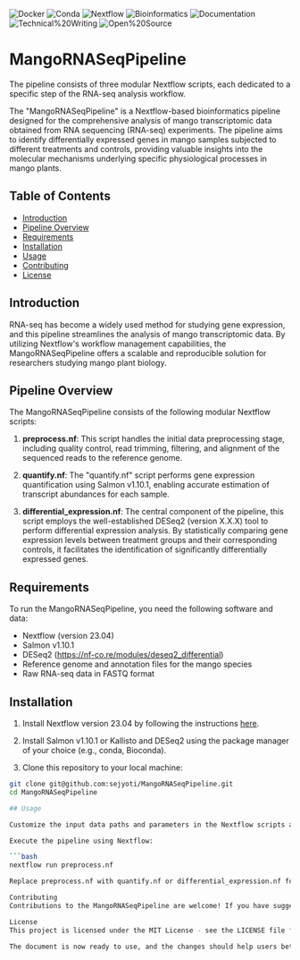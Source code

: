 ![Docker](https://img.shields.io/badge/-Docker-2496ED?style=flat&logo=docker&logoColor=white)
![Conda](https://img.shields.io/badge/-Conda-4B8BBE?style=flat&logo=conda-forge&logoColor=white)
![Nextflow](https://img.shields.io/badge/-Nextflow-E8831D?style=flat&logo=nextflow&logoColor=white)
![Bioinformatics](https://img.shields.io/badge/-Bioinformatics-41A043?style=flat)
![Documentation](https://img.shields.io/badge/-Documentation-0C5176?style=flat)
![Technical%20Writing](https://img.shields.io/badge/-Technical%20Writing-0C5176?style=flat)
![Open%20Source](https://img.shields.io/badge/-Open%20Source-26D198?style=flat)


# MangoRNASeqPipeline
 The pipeline consists of three modular Nextflow scripts, each dedicated to a specific step of the RNA-seq analysis workflow. 



The "MangoRNASeqPipeline" is a Nextflow-based bioinformatics pipeline designed for the comprehensive analysis of mango transcriptomic data obtained from RNA sequencing (RNA-seq) experiments. The pipeline aims to identify differentially expressed genes in mango samples subjected to different treatments and controls, providing valuable insights into the molecular mechanisms underlying specific physiological processes in mango plants.

## Table of Contents

- [Introduction](#introduction)
- [Pipeline Overview](#pipeline-overview)
- [Requirements](#requirements)
- [Installation](#installation)
- [Usage](#usage)
- [Contributing](#contributing)
- [License](#license)

## Introduction

RNA-seq has become a widely used method for studying gene expression, and this pipeline streamlines the analysis of mango transcriptomic data. By utilizing Nextflow's workflow management capabilities, the MangoRNASeqPipeline offers a scalable and reproducible solution for researchers studying mango plant biology.

## Pipeline Overview

The MangoRNASeqPipeline consists of the following modular Nextflow scripts:

1. **preprocess.nf**: This script handles the initial data preprocessing stage, including quality control, read trimming, filtering, and alignment of the sequenced reads to the reference genome.

2. **quantify.nf**: The "quantify.nf" script performs gene expression quantification using Salmon v1.10.1, enabling accurate estimation of transcript abundances for each sample.

3. **differential_expression.nf**: The central component of the pipeline, this script employs the well-established DESeq2 (version X.X.X) tool to perform differential expression analysis. By statistically comparing gene expression levels between treatment groups and their corresponding controls, it facilitates the identification of significantly differentially expressed genes.

## Requirements

To run the MangoRNASeqPipeline, you need the following software and data:

- Nextflow (version 23.04)
- Salmon v1.10.1 
- DESeq2 (https://nf-co.re/modules/deseq2_differential)
- Reference genome and annotation files for the mango species
- Raw RNA-seq data in FASTQ format

## Installation

1. Install Nextflow version 23.04 by following the instructions [here](https://www.nextflow.io/docs/latest/getstarted.html).

2. Install Salmon v1.10.1 or Kallisto and DESeq2 using the package manager of your choice (e.g., conda, Bioconda).

3. Clone this repository to your local machine:

```bash
git clone git@github.com:sejyoti/MangoRNASeqPipeline.git
cd MangoRNASeqPipeline

## Usage

Customize the input data paths and parameters in the Nextflow scripts according to your experimental setup.

Execute the pipeline using Nextflow:

```bash
nextflow run preprocess.nf

Replace preprocess.nf with quantify.nf or differential_expression.nf for other steps.

Contributing
Contributions to the MangoRNASeqPipeline are welcome! If you have suggestions, bug reports, or would like to add new features, please open an issue or submit a pull request.

License
This project is licensed under the MIT License - see the LICENSE file for details.

The document is now ready to use, and the changes should help users better understand the pipeline and its components.


